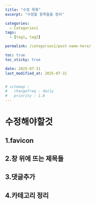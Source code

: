 ```yaml
---
title: "수정 목록"
excerpt: "수정할 항목들을 정리"

categories:
  - Categories1
tags:
  - [tag1, tag2]

permalink: /categories1/post-name-here/

toc: true
toc_sticky: true

date: 2025-07-31
last_modified_at: 2025-07-31


# sitemap :
#   changefreq : daily
#   priority : 1.0
---
```



# 수정해야할것  
## 1.favicon  

## 2.창 위에 뜨는 제목들  
## 3.댓글추가  
## 4.카테고리 정리
